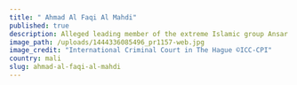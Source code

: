 ```yaml
---
title: " Ahmad Al Faqi Al Mahdi"
published: true
description: Alleged leading member of the extreme Islamic group Ansar Eddine
image_path: /uploads/1444336085496_pr1157-web.jpg
image_credit: "International Criminal Court in The Hague ©ICC-CPI"
country: mali
slug: ahmad-al-faqi-al-mahdi
---
```

